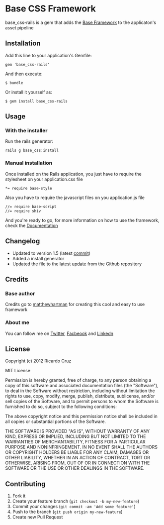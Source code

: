 # Base CSS Framework

base_css-rails is a gem that adds the [Base Framework](http://matthewhartman.github.com/base/) to the
applicaton's asset pipeline

## Installation

Add this line to your application's Gemfile:

    gem 'base_css-rails'

And then execute:

    $ bundle

Or install it yourself as:

    $ gem install base_css-rails

## Usage

### With the installer
	
Run the rails generator:

	rails g base_css:install

### Manual installation

Once installed on the Rails application, you just have to require the stylesheet on your application.css file


	*= require base-style


Also you have to require the javascript files on you application.js file


	//= require base-script
	//= require shiv


And you're ready to go, for more information on how to use the framework, check the [Documentation](http://matthewhartman.github.io/base/docs/index.html)

## Changelog

 - Updated to version 1.5 (latest [commit](https://github.com/matthewhartman/base/commit/9b2e3f7a63cc99a354efc543a15882536e22c2f5))
 - Added a install generator
 - Updated the file to the latest [update](https://github.com/matthewhartman/base/commit/2be664ce77faadb167aef89e7964d1d48227724b) from the Github repository
 

## Credits

### Base author

Credits go to [matthewhartman](https://github.com/matthewhartman) for creating this cool and easy to use framework

### About me

You can follow me on [Twitter](http://twitter.com/rkrdo89), [Facbeook](https://www.facebook.com/rkrdoc89) and [Linkedn](http://www.linkedin.com/pub/ricardo-cruz/55/38/2b3)

## License
Copyright (c) 2012 Ricardo Cruz

MIT License

Permission is hereby granted, free of charge, to any person obtaining
a copy of this software and associated documentation files (the
"Software"), to deal in the Software without restriction, including
without limitation the rights to use, copy, modify, merge, publish,
distribute, sublicense, and/or sell copies of the Software, and to
permit persons to whom the Software is furnished to do so, subject to
the following conditions:

The above copyright notice and this permission notice shall be
included in all copies or substantial portions of the Software.

THE SOFTWARE IS PROVIDED "AS IS", WITHOUT WARRANTY OF ANY KIND,
EXPRESS OR IMPLIED, INCLUDING BUT NOT LIMITED TO THE WARRANTIES OF
MERCHANTABILITY, FITNESS FOR A PARTICULAR PURPOSE AND
NONINFRINGEMENT. IN NO EVENT SHALL THE AUTHORS OR COPYRIGHT HOLDERS BE
LIABLE FOR ANY CLAIM, DAMAGES OR OTHER LIABILITY, WHETHER IN AN ACTION
OF CONTRACT, TORT OR OTHERWISE, ARISING FROM, OUT OF OR IN CONNECTION
WITH THE SOFTWARE OR THE USE OR OTHER DEALINGS IN THE SOFTWARE.

## Contributing

1. Fork it
2. Create your feature branch (`git checkout -b my-new-feature`)
3. Commit your changes (`git commit -am 'Add some feature'`)
4. Push to the branch (`git push origin my-new-feature`)
5. Create new Pull Request
